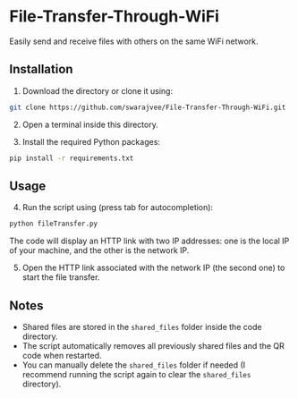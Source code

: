 # File-Transfer-Through-WiFi  
Easily send and receive files with others on the same WiFi network.  

## Installation  
1. Download the directory or clone it using:  
```sh
git clone https://github.com/swarajvee/File-Transfer-Through-WiFi.git
```
2. Open a terminal inside this directory.  

3. Install the required Python packages:  
```sh
pip install -r requirements.txt
```

## Usage  
4. Run the script using (press tab for autocompletion):  
```sh
python fileTransfer.py
```
The code will display an HTTP link with two IP addresses: one is the local IP of your machine, and the other is the network IP.  

5. Open the HTTP link associated with the network IP (the second one) to start the file transfer.  

## Notes  
- Shared files are stored in the `shared_files` folder inside the code directory.  
- The script automatically removes all previously shared files and the QR code when restarted.  
- You can manually delete the `shared_files` folder if needed (I recommend running the script again to clear the `shared_files` directory).  
